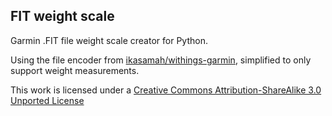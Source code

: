 ## FIT weight scale

Garmin .FIT file weight scale creator for Python.

Using the file encoder from [ikasamah/withings-garmin](https://github.com/ikasamah/withings-garmin), simplified to only support weight measurements.

This work is licensed under a [Creative Commons Attribution-ShareAlike 3.0 Unported License](http://creativecommons.org/licenses/by-sa/3.0)